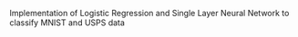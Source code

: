 Implementation of Logistic Regression and Single Layer Neural Network to classify MNIST and USPS data
